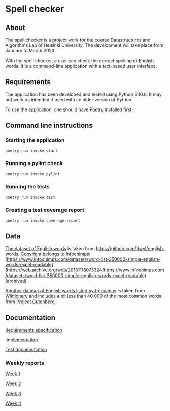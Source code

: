 # Spell checker

## About

The spell checker is a project work for the course Datastructures and Algorithms
Lab of Helsinki University. The development will take place from January to
March 2023.

With the spell checker, a user can check the correct spelling of English words.
It is a command-line application with a text-based user interface.

## Requirements

The application has been developed and tested using Python 3.10.6. It may not work as
intended if used with an older version of Python.

To use the application, one should have [Poetry](https://python-poetry.org/)
installed first.

## Command line instructions

### Starting the application

```
poetry run invoke start
```

### Running a pylint check

```
poetry run invoke pylint
```

### Running the tests

```
poetry run invoke test
```

### Creating a test coverage report

```
poetry run invoke coverage-report
```
## Data

[The dataset of English words](./data/english-words.txt) is taken from
https://github.com/dwyl/english-words. Copyright belongs to Infochimps: [https://www.infochimps.com/datasets/word-list-350000-simple-english-words-excel-readable](https://web.archive.org/web/20131118073324/https://www.infochimps.com/datasets/word-list-350000-simple-english-words-excel-readable) (archived).

[Another dataset of English words listed by
frequency](./data/wiktionary-40k.txt) is taken from
[Wiktionary](https://en.wiktionary.org/wiki/Wiktionary:Frequency_lists#Project_Gutenberg) and includes a bit less than 40 000 of the most common words from [Project Gutenberg](https://en.wikipedia.org/wiki/Project_Gutenberg).

## Documentation

[Requirements specification](./documentation/requirements-specification.md)

[Implementation](./documentation/implementation.md)

[Test documentation](./documentation/test-docs.md)

### Weekly reports

[Week 1](./documentation/weekly-report-1.md)

[Week 2](./documentation/weekly-report-2.md)

[Week 3](./documentation/weekly-report-3.md)

[Week 4](./documentation/weekly-report-4.md)
